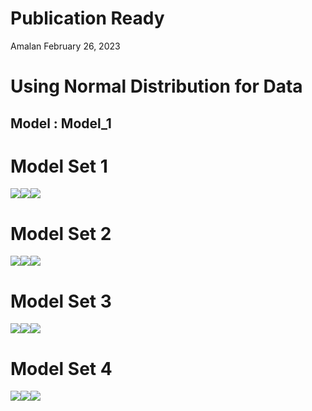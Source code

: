 Publication Ready
================
Amalan
February 26, 2023

# Using Normal Distribution for Data

## Model : Model_1

# Model Set 1

![](C:/Work/PhD/Simulation/RS_vs_OS_vs_MROS/Logistic_Regression/Real_World_SS_Alternate/Normal_Distribution_Alpha/Publication_Ready/Model_1/Publication_Ready_files/figure-gfm/Identical%20r0%20Plots%20Model%20Set%201-1.png)<!-- -->![](C:/Work/PhD/Simulation/RS_vs_OS_vs_MROS/Logistic_Regression/Real_World_SS_Alternate/Normal_Distribution_Alpha/Publication_Ready/Model_1/Publication_Ready_files/figure-gfm/Identical%20r0%20Plots%20Model%20Set%201-2.png)<!-- -->![](C:/Work/PhD/Simulation/RS_vs_OS_vs_MROS/Logistic_Regression/Real_World_SS_Alternate/Normal_Distribution_Alpha/Publication_Ready/Model_1/Publication_Ready_files/figure-gfm/Identical%20r0%20Plots%20Model%20Set%201-3.png)<!-- -->

# Model Set 2

![](C:/Work/PhD/Simulation/RS_vs_OS_vs_MROS/Logistic_Regression/Real_World_SS_Alternate/Normal_Distribution_Alpha/Publication_Ready/Model_1/Publication_Ready_files/figure-gfm/Identical%20r0%20Plots%20Model%20Set%202-1.png)<!-- -->![](C:/Work/PhD/Simulation/RS_vs_OS_vs_MROS/Logistic_Regression/Real_World_SS_Alternate/Normal_Distribution_Alpha/Publication_Ready/Model_1/Publication_Ready_files/figure-gfm/Identical%20r0%20Plots%20Model%20Set%202-2.png)<!-- -->![](C:/Work/PhD/Simulation/RS_vs_OS_vs_MROS/Logistic_Regression/Real_World_SS_Alternate/Normal_Distribution_Alpha/Publication_Ready/Model_1/Publication_Ready_files/figure-gfm/Identical%20r0%20Plots%20Model%20Set%202-3.png)<!-- -->

# Model Set 3

![](C:/Work/PhD/Simulation/RS_vs_OS_vs_MROS/Logistic_Regression/Real_World_SS_Alternate/Normal_Distribution_Alpha/Publication_Ready/Model_1/Publication_Ready_files/figure-gfm/Identical%20r0%20Plots%20Model%20Set%203-1.png)<!-- -->![](C:/Work/PhD/Simulation/RS_vs_OS_vs_MROS/Logistic_Regression/Real_World_SS_Alternate/Normal_Distribution_Alpha/Publication_Ready/Model_1/Publication_Ready_files/figure-gfm/Identical%20r0%20Plots%20Model%20Set%203-2.png)<!-- -->![](C:/Work/PhD/Simulation/RS_vs_OS_vs_MROS/Logistic_Regression/Real_World_SS_Alternate/Normal_Distribution_Alpha/Publication_Ready/Model_1/Publication_Ready_files/figure-gfm/Identical%20r0%20Plots%20Model%20Set%203-3.png)<!-- -->

# Model Set 4

![](C:/Work/PhD/Simulation/RS_vs_OS_vs_MROS/Logistic_Regression/Real_World_SS_Alternate/Normal_Distribution_Alpha/Publication_Ready/Model_1/Publication_Ready_files/figure-gfm/Identical%20r0%20Plots%20Model%20Set%204-1.png)<!-- -->![](C:/Work/PhD/Simulation/RS_vs_OS_vs_MROS/Logistic_Regression/Real_World_SS_Alternate/Normal_Distribution_Alpha/Publication_Ready/Model_1/Publication_Ready_files/figure-gfm/Identical%20r0%20Plots%20Model%20Set%204-2.png)<!-- -->![](C:/Work/PhD/Simulation/RS_vs_OS_vs_MROS/Logistic_Regression/Real_World_SS_Alternate/Normal_Distribution_Alpha/Publication_Ready/Model_1/Publication_Ready_files/figure-gfm/Identical%20r0%20Plots%20Model%20Set%204-3.png)<!-- -->
